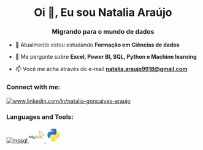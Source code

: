 <h1 align="center">Oi 👋, Eu sou Natalia Araújo</h1>
<h3 align="center">Migrando para o mundo de dados</h3>

- 🌱 Atualmente estou estudando **Formação em Ciências de dados**

- 💬 Me pergunte sobre **Excel, Power BI, SQL, Python e Machine learning**

- 📫 Você me acha através do e-mail **natalia.araujo9918@gmail.com**

<h3 align="left">Connect with me:</h3>
<p align="left">
<a href="https://linkedin.com/in/www.linkedin.com/in/natalia-goncalves-araujo" target="blank"><img align="center" src="https://raw.githubusercontent.com/rahuldkjain/github-profile-readme-generator/master/src/images/icons/Social/linked-in-alt.svg" alt="www.linkedin.com/in/natalia-goncalves-araujo" height="30" width="40" /></a>
</p>

<h3 align="left">Languages and Tools:</h3>
<p align="left"> <a href="https://www.microsoft.com/en-us/sql-server" target="_blank" rel="noreferrer"> <img src="https://www.svgrepo.com/show/303229/microsoft-sql-server-logo.svg" alt="mssql" width="40" height="40"/> </a> <a href="https://www.mysql.com/" target="_blank" rel="noreferrer"> <img src="https://raw.githubusercontent.com/devicons/devicon/master/icons/mysql/mysql-original-wordmark.svg" alt="mysql" width="40" height="40"/> </a> <a href="https://www.python.org" target="_blank" rel="noreferrer"> <img src="https://raw.githubusercontent.com/devicons/devicon/master/icons/python/python-original.svg" alt="python" width="40" height="40"/> </a> </p>


<!---






- 👋 Hi, I’m @NataliaAraujo99
- 👀 I’m interested in ...
- 🌱 I’m currently learning ...
- 💞️ I’m looking to collaborate on ...
- 📫 How to reach me ...
- 😄 Pronouns: ...
- ⚡ Fun fact: ...


NataliaAraujo99/NataliaAraujo99 is a ✨ special ✨ repository because its `README.md` (this file) appears on your GitHub profile.
You can click the Preview link to take a look at your changes.
--->
